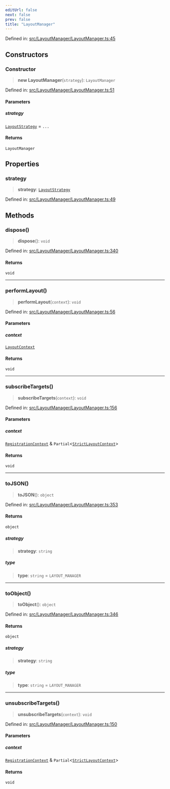 ```yaml
---
editUrl: false
next: false
prev: false
title: "LayoutManager"
---
```


Defined in: [src/LayoutManager/LayoutManager.ts:45](https://github.com/fabricjs/fabric.js/blob/8206f10a405480a7ba988ff6cfdde6412c1f13f8/src/LayoutManager/LayoutManager.ts#L45)

## Constructors

### Constructor

> **new LayoutManager**(`strategy`): `LayoutManager`

Defined in: [src/LayoutManager/LayoutManager.ts:51](https://github.com/fabricjs/fabric.js/blob/8206f10a405480a7ba988ff6cfdde6412c1f13f8/src/LayoutManager/LayoutManager.ts#L51)

#### Parameters

##### strategy

[`LayoutStrategy`](/api/classes/layoutstrategy/) = `...`

#### Returns

`LayoutManager`

## Properties

### strategy

> **strategy**: [`LayoutStrategy`](/api/classes/layoutstrategy/)

Defined in: [src/LayoutManager/LayoutManager.ts:49](https://github.com/fabricjs/fabric.js/blob/8206f10a405480a7ba988ff6cfdde6412c1f13f8/src/LayoutManager/LayoutManager.ts#L49)

## Methods

### dispose()

> **dispose**(): `void`

Defined in: [src/LayoutManager/LayoutManager.ts:340](https://github.com/fabricjs/fabric.js/blob/8206f10a405480a7ba988ff6cfdde6412c1f13f8/src/LayoutManager/LayoutManager.ts#L340)

#### Returns

`void`

***

### performLayout()

> **performLayout**(`context`): `void`

Defined in: [src/LayoutManager/LayoutManager.ts:56](https://github.com/fabricjs/fabric.js/blob/8206f10a405480a7ba988ff6cfdde6412c1f13f8/src/LayoutManager/LayoutManager.ts#L56)

#### Parameters

##### context

[`LayoutContext`](/api/type-aliases/layoutcontext/)

#### Returns

`void`

***

### subscribeTargets()

> **subscribeTargets**(`context`): `void`

Defined in: [src/LayoutManager/LayoutManager.ts:156](https://github.com/fabricjs/fabric.js/blob/8206f10a405480a7ba988ff6cfdde6412c1f13f8/src/LayoutManager/LayoutManager.ts#L156)

#### Parameters

##### context

[`RegistrationContext`](/api/type-aliases/registrationcontext/) & `Partial`\<[`StrictLayoutContext`](/api/type-aliases/strictlayoutcontext/)\>

#### Returns

`void`

***

### toJSON()

> **toJSON**(): `object`

Defined in: [src/LayoutManager/LayoutManager.ts:353](https://github.com/fabricjs/fabric.js/blob/8206f10a405480a7ba988ff6cfdde6412c1f13f8/src/LayoutManager/LayoutManager.ts#L353)

#### Returns

`object`

##### strategy

> **strategy**: `string`

##### type

> **type**: `string` = `LAYOUT_MANAGER`

***

### toObject()

> **toObject**(): `object`

Defined in: [src/LayoutManager/LayoutManager.ts:346](https://github.com/fabricjs/fabric.js/blob/8206f10a405480a7ba988ff6cfdde6412c1f13f8/src/LayoutManager/LayoutManager.ts#L346)

#### Returns

`object`

##### strategy

> **strategy**: `string`

##### type

> **type**: `string` = `LAYOUT_MANAGER`

***

### unsubscribeTargets()

> **unsubscribeTargets**(`context`): `void`

Defined in: [src/LayoutManager/LayoutManager.ts:150](https://github.com/fabricjs/fabric.js/blob/8206f10a405480a7ba988ff6cfdde6412c1f13f8/src/LayoutManager/LayoutManager.ts#L150)

#### Parameters

##### context

[`RegistrationContext`](/api/type-aliases/registrationcontext/) & `Partial`\<[`StrictLayoutContext`](/api/type-aliases/strictlayoutcontext/)\>

#### Returns

`void`
